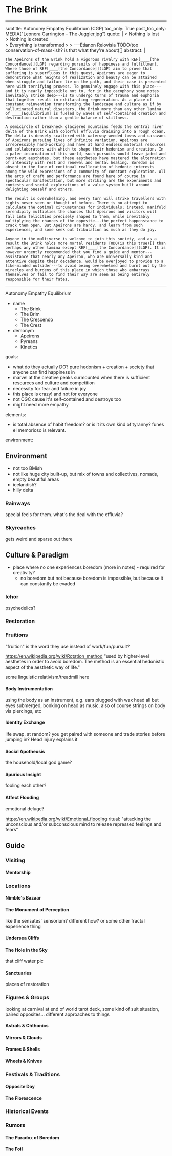 # The Brink

---
subtitle: Autonomy Empathy Equilibrium (CGP)
toc_only: True
post_toc_only: MEDIA("Leonora Carrington - The Juggler.jpg")
quote: |
    > Nothing is lost<br>
	> Nothing is created<br>
	> Everything is transformed
    >
    > ---Etianon Relovisia TODO(too conservation-of-mass-ish? is that what they're about)[]
abstract: |

	The Apeirons of the Brink hold a vigorous rivalry with REF[____[the Concordance]](LGP) regarding pursuits of happiness and fulfillment. Where those of REF[____[the Concordance]](LGP) aim to prove that suffering is superfluous in this quest, Apeirons are eager to demonstrate what heights of realization and beauty can be attained when struggle and failure lie on the path, and their case is presented here with terrifying prowess. To genuinely engage with this place---and it is nearly impossible not to, for in the cacophony some notes inevitably strike deep---is to undergo turns of trauma and euphoria that together result in exhilarating regeneration. As a place of constant reinvention transforming the landscape and culture as if by hallucinated natural disasters, the Brink more than any other lamina of ____[Equilibrium] is fueled by waves of self-contained creation and destruction rather than a gentle balance of stillness.

	A semicircle of breakneck glaciered mountains feeds the central river delta of the Brink with colorful effluvia draining into a rough ocean. The delta is densely scattered with waterway-wended towns and caravans of Apeirons pursuing lives of infinite variation. Apeirons are irrepressibly hard-working and have at hand endless material resources and collaborators with which to shape their hedonism and creation. In a paler incarnation of this world, such pursuits would leave jaded and burnt-out aesthetes, but these aesthetes have mastered the alternation of intensity with rest and renewal and mental healing. Boredom is absent in the face of continual reallocation of hedonic interests among the wild expressions of a community of constant exploration. All the arts of craft and performance are found here of course in spectacular manifestation, but more striking are the experiments and contests and social explorations of a value system built around delighting oneself and others.

	The result is overwhelming, and every turn will strike travellers with sights never seen or thought of before. There is no attempt to calculate the optimal circumstances for individuals; instead, manifold serendipity multiplies the chances that Apeirons and visitors will fall into felicities precisely shaped to them, while inevitably multiplying the chances of the opposite---the perfect happenstance to crack them open. But Apeirons are hardy, and learn from such experiences, and some seek out tribulation as much as they do joy.

	Anyone in the multiverse is welcome to join this society, and as a result the Brink holds more mortal residents TODO(is this true)[] than perhaps any other lamina except REF[____[the Concordance]](LGP). It is however urgently recommended that you find a guide and mentor---assistance that nearly any Apeiron, who are universally kind and attentive despite their decadence, would be overjoyed to provide to a like-minded outsider---to avoid being overwhelmed and burnt out by the miracles and burdens of this place in which those who embarrass themselves or fail to find their way are seen as being entirely responsible for their fates.
---

Autonomy Empathy Equilibrium

- name
	+ The Brink
	+ The Brim
	+ The Crescendo
	+ The Crest
- demonym
	+ Apeirons
	+ Pyreans
	+ Kinetics

goals:

- what do they actually DO? pure hedonism + creation + society that anyone can find happiness in
- marvel at the creative peaks surmounted when there is sufficient resources and culture and competition
- necessity for fear and failure in joy
- this place is crazy! and not for everyone
- not CGC cause it's self-contained and destroys too
- might need more empathy

elements:

- is total absence of habit freedom? or is it its own kind of tyranny? funes el memorioso is relevant.

environment:

## Environment

- not too BMish
- not like huge city built-up, but mix of towns and collectives, nomads, empty beautiful areas
- icelandish?
- hilly delta

### Rainways

special feels for them. what's the deal with the effluvia?

### Skyreaches

gets weird and sparse out there

## Culture & Paradigm

- place where no one experiences boredom (more in notes) - required for creativity?
	+ no boredom but not because boredom is impossible, but because it can constantly be evaded

### Ichor

psychedelics?

### Restoration

### Fruitions

"fruition" is the word they use instead of work/fun/pursuit?

https://en.wikipedia.org/wiki/Rotation_method "used by higher-level aesthetes in order to avoid boredom. The method is an essential hedonistic aspect of the aesthetic way of life."

some linguistic relativism/treadmill here

#### Body Instrumentation

using the body as an instrument, e.g. ears plugged with wax head all but eyes submerged, bonking on head as music. also of course strings on body via piercings, etc

#### Identity Exchange

life swap. at random? you get paired with someone and trade stories before jumping in? Head injury explains it

#### Social Apotheosis

the household/local god game?

#### Spurious Insight

fooling each other?

#### Affect Flooding

emotional deluge?

https://en.wikipedia.org/wiki/Emotional_flooding ritual: "attacking the unconscious and/or subconscious mind to release repressed feelings and fears"

## Guide

### Visiting

#### Mentorship

### Locations

#### Nimble's Bazaar

#### The Monument of Perception

like the sensates' sensorium? different how? or some other fractal experience thing

#### Undersea Cliffs

#### The Hole in the Sky

that cliff water pic

#### Sanctuaries

places of restoration

### Figures & Groups

looking at carnival at end of world tarot deck, some kind of suit situation, paired opposites... different approaches to things

#### Astrals & Chthonics

#### Mirrors & Clouds

#### Frames & Shells

#### Wheels & Knives

### Festivals & Traditions

#### Opposite Day

#### The Florescence

### Historical Events

### Rumors

#### The Paradox of Boredom

#### The Foil
